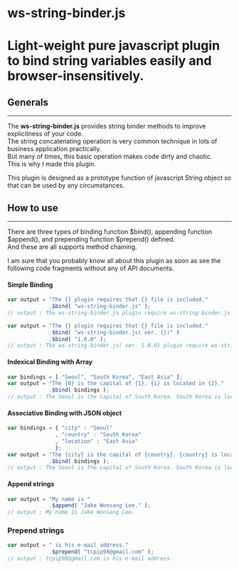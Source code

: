 # ws-string-binder.js  
Light-weight pure javascript plugin to bind string variables easily and browser-insensitively.  
=============================================================  


## Generals  
--------------------------------------  
The __ws-string-binder.js__ provides string binder methods to improve explicitness of your code.  
The string concatenating operation is very common technique in lots of business application practically.  
But many of times, this basic operation makes code dirty and chaotic.  
This is why I made this plugin.  

This plugin is designed as a prototype function of javascript String object so that can be used by any circumstances.  


## How to use  
--------------------------------------  
There are three types of binding function $bind(), appending function $append(), and prepending function $prepend() defined.  
And these are all supports method chaining.  

I am sure that you probably know all about this plugin as soon as see the following code fragments without any of API documents.  


#### Simple Binding

````javascript
var output = "The {} plugin requires that {} file is included."
             .$bind( "ws-string-binder.js" );
// output : The ws-string-binder.js plugin require ws-string-binder.js file is included.

var output = "The {} plugin requires that {} file is included."
             .$bind( "ws-string-binder.js( ver. {})" )
             .$bind( "1.0.0" );
// output : The ws-string-binder.js( ver. 1.0.0) plugin require ws-string-binder.js( ver. 1.0.0) file is included.
````


#### Indexical Binding with Array

````javascript
var bindings = [ "Seoul", "South Korea", "East Asia" ];
var output = "The {0} is the capital of {1}. {1} is located in {2}."
             .$bind( bindings );
// output : The Seoul is the capital of South Korea. South Korea is located in East Asia.
````


#### Associative Binding with JSON object

````javascript
var bindings = { "city" : "Seoul"
               , "country" : "South Korea"
               , "location" : "East Asia"
               };
var output = "The {city} is the capital of {country}. {country} is located in {location}."
             .$bind( bindings );
// output : The Seoul is the capital of South Korea. South Korea is located in East Asia.
````


#### Append strings

````javascript
var output = "My name is "
             .$append( "Jake Wonsang Lee." );
// output : My name is Jake Wonsang Lee.
````

### Prepend strings

````javascript
var output = " is his e-mail address."
             .$prepend( "tcpip98@gmail.com" );
// output : tcpip98@gmail.com is his e-mail address.
````
